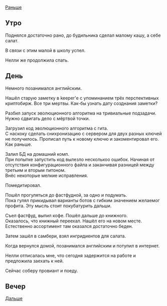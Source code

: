 [Раньше](2020.03.17.md)
## Утро
Поднялся достаточно рано, до будильника сделал малому кашу, а себе салат.

В связи с этим малой в школу успел.

Нелли же продолжила спать.
## День
Немного позанимался английским.

Нашёл старую заметку в keeper'е с упоминанием трёх перспективных криптобирж. Все три мертвы. Как-бы узнать дату созднания заметки?

Разбил запуск эволюционного алгоритма на тривиальные подзадачи. Нужно сдвигать дело с мёртвой точки.

Загрузил код эволюционного алгоритма с гита.  
С наскоку сделать снихронизацию с сервером для двух разных ключей не получилось. Прописал путь к новому ключю и закоментировал его.  
Как раньше.

Залил БД на домашний комп.  
При попытке запустить код вылезло несколькоо ошибок. Начиная от отсутствия конфигурационного файла и заканчивая разницей между третьим и вторым питоном.  
Внёс некоторые мелкие исправления.

Помедитировал.

Пошёл прогуляться до фастфудной, за одно и подумать.  
Пока гулял прикидывал варианты ботов с гибким значением желаемог профита. Эту мысль стоит покубатурить дальши.

Съел фастфуд, выпил кофе. Пошёл дальше до книжного.  
Оказалось, что книжный переехал. Нашёл его на новом месте. Естественно ассортимент там оказался достаточно беден.

Затем зашёл в самбери, взял ингридиентов для салата.

Когда вернулся домой, позанимался английским и потупил в интернет.

Нелли отписалась мне, что сегодня задержится на работе и предложила заехать к ней.

Сейчас соберу провиант и поеду.
## Вечер

[Дальше](2020.03.19.md)